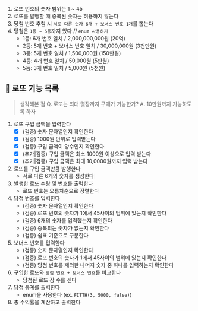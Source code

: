 1. 로또 번호의 숫자 범위는 1 ~ 45
2. 로또를 발행할 때 중복된 숫자는 허용하지 않는다
3. 당첨 번호 추첨 시 `서로 다른 숫자 6개 + 보너스 번호 1개`를 뽑는다
4. 당첨은 `1등 ~ 5등`까지 있다 // `enum 사용하기`
    - 1등: 6개 번호 일치 / 2,000,000,000원 (20억)
    - 2등: 5개 번호 + 보너스 번호 일치 / 30,000,000원 (3천만원)
    - 3등: 5개 번호 일치 / 1,500,000원 (150만원)
    - 4등: 4개 번호 일치 / 50,000원 (5만원)
    - 5등: 3개 번호 일치 / 5,000원 (5천원)

## 🎰 로또 기능 목록

> 생각해본 점
> Q. 로또는 최대 몇장까지 구매가 가능한가?
> A. 10만원까지 가능하도록 하자

1. 로또 구입 금액을 입력한다
    - [X] (검증) 숫자 문자열인지 확인한다
    - [X] (검증) 1000원 단위로 입력받는다
    - [X] (검증) 구입 금액이 양수인지 확인한다
    - [X] (추가|검증) 구입 금액은 최소 1000원 이상으로 입력 받는다
    - [X] (추가|검증) 구입 금액은 최대 10,0000원까지 입력 받는다
2. 로또를 구입 금액만큼 발행한다
    - 서로 다른 6개의 숫자를 생성한다
3. 발행한 로또 수량 및 번호를 출력한다
    - 로또 번호는 오름차순으로 정렬한다
4. 당첨 번호를 입력한다
    - (검증) 숫자 문자열인지 확인한다
    - (검증) 로또 번호의 숫자가 1에서 45사이의 범위에 있는지 확인한다
    - (검증) 6개의 숫자를 입력했는지 확인한다
    - (검증) 중복되는 숫자가 없는지 확인한다
    - (검증) 쉼표 기준으로 구분한다
5. 보너스 번호를 입력한다
    - (검증) 숫자 문자열인지 확인한다
    - (검증) 로또 번호의 숫자가 1에서 45사이의 범위에 있는지 확인한다
    - (검증) 당첨 번호를 제외한 나머지 숫자 중 하나를 입력하는지 확인한다
6. 구입한 로또와 `당첨 번호 + 보너스 번호`를 비교한다
    - 당첨된 로또 장 수를 센다
7. 당첨 통계를 출력한다
    - enum을 사용한다 (ex. `FITTH(3, 5000, false)`)
8. 총 수익률을 계산하고 출력한다